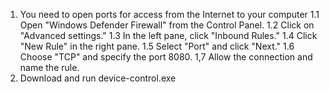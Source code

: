 1. You need to open ports for access from the Internet to your computer
1.1 Open "Windows Defender Firewall" from the Control Panel.
1.2 Click on "Advanced settings."
1.3 In the left pane, click "Inbound Rules."
1.4 Click "New Rule" in the right pane.
1.5 Select "Port" and click "Next."
1.6 Choose "TCP" and specify the port 8080.
1,7 Allow the connection and name the rule.
2. Download and run device-control.exe
